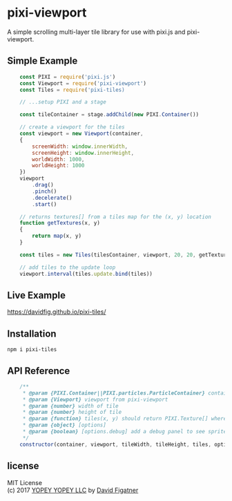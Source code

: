 # pixi-viewport
A simple scrolling multi-layer tile library for use with pixi.js and pixi-viewport.

## Simple Example
```js
    const PIXI = require('pixi.js')
    const Viewport = require('pixi-viewport')
    const Tiles = require('pixi-tiles)

    // ...setup PIXI and a stage 

    const tileContainer = stage.addChild(new PIXI.Container())

    // create a viewport for the tiles
    const viewport = new Viewport(container, 
    {
        screenWidth: window.innerWidth,
        screenHeight: window.innerHeight,
        worldWidth: 1000,
        worldHeight: 1000
    })
    viewport
        .drag()
        .pinch()
        .decelerate()
        .start()

    // returns textures[] from a tiles map for the (x, y) location
    function getTextures(x, y)
    {
        return map(x, y)
    }

    const tiles = new Tiles(tilesContainer, viewport, 20, 20, getTextures)

    // add tiles to the update loop
    viewport.interval(tiles.update.bind(tiles))
```

## Live Example
https://davidfig.github.io/pixi-tiles/

## Installation

    npm i pixi-tiles

## API Reference
```js
    /**
     * @param {PIXI.Container||PIXI.particles.ParticleContainer} container to hold the tiles
     * @param {Viewport} viewport from pixi-viewport
     * @param {number} width of tile
     * @param {number} height of tile
     * @param {function} tiles(x, y) should return PIXI.Texture[] where (x, y) is the coordinates in the tile map (i.e., the world coordinates divided by the tile's width/height)
     * @param {object} [options]
     * @param {boolean} [options.debug] add a debug panel to see sprite usage
     */
    constructor(container, viewport, tileWidth, tileHeight, tiles, options)
```
## license  
MIT License  
(c) 2017 [YOPEY YOPEY LLC](https://yopeyopey.com/) by [David Figatner](https://twitter.com/yopey_yopey/)
